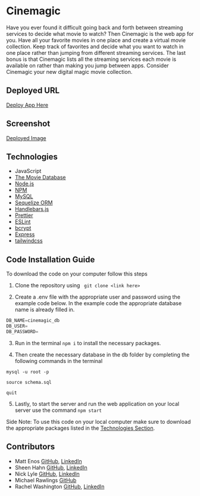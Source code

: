 # Cinemagic
Have you ever found it difficult going back and forth between streaming services to decide what movie to watch? Then Cinemagic is the web app for you. Have all your favorite movies in one place and create a virtual movie collection. Keep track of favorites and decide what you want to watch in one place rather than jumping from different streaming services. The last bonus is that Cinemagic lists all the streaming services each movie is available on rather than making you jump between apps. Consider Cinemagic your new digital magic movie collection.

## Deployed URL
[Deploy App Here](https://cinemajik.herokuapp.com/)

## Screenshot
[Deployed Image](./homepage.png)

## Technologies
* JavaScript
* [The Movie Database](https://developers.themoviedb.org/3/getting-started/introduction)
* [Node.js](https://nodejs.org/en/)
* [NPM](https://www.npmjs.com/)
* [MySQL](https://www.mysql.com/)
* [Sequelize ORM](https://sequelize.org/)
* [Handlebars.js](https://handlebarsjs.com/installation/)
* [Prettier](https://prettier.io/)
* [ESLint](https://eslint.org/)
* [bcrypt](https://www.npmjs.com/package/bcrypt)
* [Express](https://expressjs.com/)
* [tailwindcss](https://tailwindcss.com/)

## Code Installation Guide
To download the code on your computer follow this steps

1) Clone the repository using ``` git clone <link here>```

2) Create a .env file with the appropriate user and password using the example code below. In the example code the appropriate database name is already filled in. 

```javascript
DB_NAME=cinemagic_db
DB_USER=
DB_PASSWORD=
```

3) Run in the terminal ```npm i``` to install the necessary packages.

4) Then create the necessary database in the db folder by completing the following commands in the terminal 

```mysql -u root -p```

```source schema.sql```

```quit```

5) Lastly, to start the server and run the web application on your local server use the command ```npm start```

Side Note: To use this code on your local computer make sure to download the appropriate packages listed in the [Technologies Section](#Technologies).

## Contributors
* Matt Enos [GitHub](https://github.com/mattenos), [LinkedIn](https://www.linkedin.com/in/matt-enos-2177b815/)
* Sheen Hahn [GitHub](https://github.com/jhahnsheen), [LinkedIn](https://www.linkedin.com/in/jhahnsheen/)
* Nick Lyle [GitHub](https://github.com/NickLyle2009), [LinkedIn](https://www.linkedin.com/in/nicholas-lyle-35b703a2/)
* Michael Rawlings [GitHub](https://github.com/Mikerawl)
* Rachel Washington [GitHub](https://github.com/rwashi690), [LinkedIn](https://www.linkedin.com/in/rachel-washington-913a0045/)
